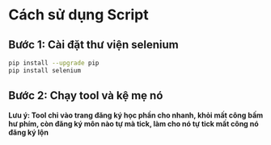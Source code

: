 # Cách sử dụng Script
## Bước 1: Cài đặt thư viện selenium
```bash
pip install --upgrade pip
pip install selenium
```
## Bước 2: Chạy tool và kệ mẹ nó
**Lưu ý: Tool chỉ vào trang đăng ký học phần cho nhanh, khỏi mất công bấm hư phím, còn đăng ký môn nào tự mà tick, làm cho nó tự tick mất công nó đăng ký lộn**
